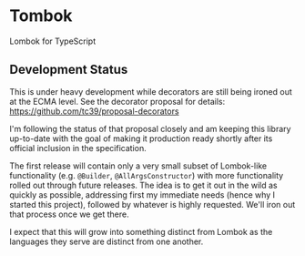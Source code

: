 # Tombok
Lombok for TypeScript

## Development Status
This is under heavy development while decorators are still being ironed out at the ECMA level. See the decorator proposal for details:
https://github.com/tc39/proposal-decorators

I'm following the status of that proposal closely and am keeping this library up-to-date with the goal of making it production ready shortly after its official inclusion in the specification.

The first release will contain only a very small subset of Lombok-like functionality (e.g. `@Builder`, `@AllArgsConstructor`) with more functionality rolled out through future releases. The idea is to get it out in the wild as quickly as possible, addressing first my immediate needs (hence why I started this project), followed by whatever is highly requested. We'll iron out that process once we get there.

I expect that this will grow into something distinct from Lombok as the languages they serve are distinct from one another.
